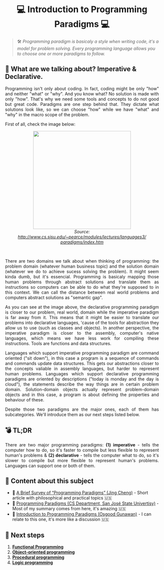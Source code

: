 # <h1 align="center"> 💻 Introduction to Programming Paradigms 💻 </h1>

> 🛠️ _Programming paradigm is basicaly a style when writing code, it's a model for problem solving. Every programming language allows you to choose one or more paradigms to follow._

## :pushpin: What are we talking about? Imperative & Declarative.

<p align="justify">
Programming isn't only about coding. In fact, coding might be only "how" and neither "what" or "why". And you know what? No solution is made with only "how". That's why we need some tools and concepts to do not good but great code. Paradigms are one step behind that. They dictate what solutions look like, so we can choose "how" while we have "what" and "why" in the macro scope of the problem.
</p>

<p align="justify">
First of all, check the image below:
</p>

<div align="center">
  <figure>
    <img src="https://user-images.githubusercontent.com/66320795/122657614-86379f80-d13b-11eb-9798-3d76704c94d4.png" height="320px">
    <br>
    <figcaption>
      <i>
      Source: 
      <a href="http://www.cs.sjsu.edu/~pearce/modules/lectures/languages3/paradigms/index.htm">http://www.cs.sjsu.edu/~pearce/modules/lectures/languages3/paradigms/index.htm<a>
      </i>
    </figcaption>
  </figure>
</div>
<br>
<p align="justify">
There are two domains we talk about when thinking of programming: the problem domain (whatever human business topic) and the solution domain (whatever we do to achieve sucess solving the problem). It might seem kinda dumb, but it's essencial. Programming is basicaly mapping those human problems through abstract solutions and translate them as instructions so computers can be able to do what they're supposed to in this context. We can call the distance between real world problems and computers abstract solutions as "semantic gap".
</p>

<p align="justify">
As you can see at the image above, the declarative programming paradigm is closer to our problem, real world, domain while the imperative paradigm is far away from it. This means that it might be easier to translate our problems into declarative languages, 'cause of the tools for abstraction they allow us to use (such as classes and objects). In another perspective, the imperative paradigm is closer to the assembly, computer's native languages, which means we have less work for compiling these instructions. Tools are functions and data structures.
</p>

<p align="justify">
Languages which support imperative programming paradigm are command oriented ("sit down"), in this case a program is a sequence of commands and commands update data structures. This gets our abstractions closer to the concepts valiable in assembly languages, but harder to represent human problems. Languages which support declarative programming paradigms are oriented by descriptions ("today is monday and the day is cloud"), the statements describe the way things are in certain problem domain. Solution-domain objects actually represent problem-domain objects and in this case, a program is about defining the properties and behaviour of these.
</p>

<p align="justify">
Despite those two paradigms are the major ones, each of them has subcategories. We'll introduce them as our next steps listed below.
</p>

## :bomb: TL;DR

<p align="justify">
There are two major programming paradigms: <b>(1) imperative</b> - tells the computer how to do, so it's faster to compile but less flexible to represent human's problems & <b>(2) declarative</b> - tells the computer what to do, so it's slower to compile but more flexible to represent human's problems. Languages can support one or both of them. 
</p>

## :paperclip: Content about this subject

- :pencil: [A Brief Survey of “Programming Paradigms” (Jing Cheng)](https://medium.com/@jingchenjc2019a-brief-survey-of-programming-paradigms-207543a84e2b) - Short article with philosophical and practical topics 🇺🇸 <br>
- :pencil: [Programming Paradigms (CS Department, San José State Univertisy)](http://www.cs.sjsu.edu/~pearce/modules/lectures/languages3/paradigms/index.htm) - Most of my summary comes from here, it's amazing 🇺🇸 <br>
- :pencil: [Introduction to Programming Paradigms (Osgood Gunawan)](https://medium.com/swlh/introduction-to-programming-paradigms-aafcd6b418d6) - I can relate to this one, it's more like a discussion  🇺🇸 <br>

## :checkered_flag: Next steps

1. **[Functional Programming](./functional.md)**
2. **[Object-oriented programming](./object_oriented.md)**
3. **[Procedural programming](./procedural.md)**
4. **[Logic programming](./logic.md)**
